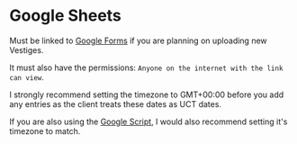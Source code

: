 # Google Sheets

Must be linked to [Google Forms](./GoogleForms.md) if you are planning on uploading new Vestiges.

It must also have the permissions: `Anyone on the internet with the link can view`.

I strongly recommend setting the timezone to GMT+00:00 before you add any entries as the client treats these dates as UCT dates.

If you are also using the [Google Script](./VestigeClear.gs), I would also recommend setting it's timezone to match.
